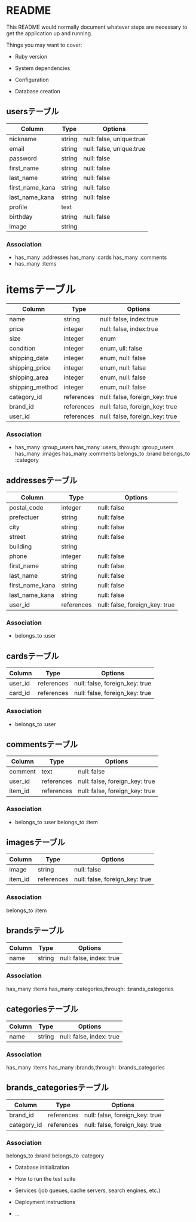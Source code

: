 # README

This README would normally document whatever steps are necessary to get the
application up and running.

Things you may want to cover:

* Ruby version

* System dependencies

* Configuration

* Database creation



## usersテーブル

|Column|Type|Options|
|------|----|-------|
|nickname|string|null: false, unique:true|
|email|string|null: false, unique:true|
|password|string|null: false|
|first_name|string|null: false|
|last_name|string|null: false|
|first_name_kana|string|null: false|
|last_name_kana|string|null: false|
|profile|text|
|birthday|string|null: false|
|image|string|

### Association
- has_many :addresses
  has_many :cards
  has_many :comments
- has_many :items



# itemsテーブル

|Column|Type|Options|
|------|----|-------|
|name|string|null: false, index:true|
|price|integer|null: false, index:true|
|size|integer|enum|
|condition|integer|enum, ull: false|
|shipping_date|integer|enum, null: false|
|shipping_price|integer|enum, null: false|
|shipping_area|integer|enum, null: false|
|shipping_method|integer|enum, null: false|
|category_id|references|null: false, foreign_key: true|
|brand_id|references|null: false, foreign_key: true|
|user_id|references|null: false, foreign_key: true|

### Association
- has_many :group_users
  has_many :users, through: :group_users
  has_many :images
  has_many :comments
  belongs_to :brand
  belongs_to :category



## addressesテーブル

|Column|Type|Options|
|------|----|-------|
|postal_code|integer|null: false|
|prefectuer|string|null: false|
|city|string|null: false|
|street|string|null: false|
|building|string|
|phone|integer|null: false|
|first_name|string|null: false|
|last_name|string|null: false|
|first_name_kana|string|null: false|
|last_name_kana|string|null: false|
|user_id|references|null: false, foreign_key: true|

### Association
- belongs_to :user

## cardsテーブル

|Column|Type|Options|
|------|----|-------|
|user_id|references|null: false, foreign_key: true|
|card_id|references|null: false, foreign_key: true|

### Association
- belongs_to :user



## commentsテーブル

|Column|Type|Options|
|------|----|-------|
|comment|text|null: false|
|user_id|references|null: false, foreign_key: true|
|item_id|references|null: false, foreign_key: true|

### Association
- belongs_to :user
  belongs_to :item


## imagesテーブル

|Column|Type|Options|
|------|----|-------|
|image|string|null: false|
|item_id|references|null: false, foreign_key: true|

### Association
  belongs_to :item



## brandsテーブル

|Column|Type|Options|
|------|----|-------|
|name|string|null: false, index: true|

### Association
  has_many :items
  has_many :categories,through: :brands_categories



## categoriesテーブル

|Column|Type|Options|
|------|----|-------|
|name|string|null: false, index: true|

### Association
  has_many :items
  has_many :brands,through: :brands_categories



## brands_categoriesテーブル

|Column|Type|Options|
|------|----|-------|
|brand_id|references|null: false, foreign_key: true|
|category_id|references|null: false, foreign_key: true|

### Association
  belongs_to :brand
  belongs_to :category
  
* Database initialization

* How to run the test suite

* Services (job queues, cache servers, search engines, etc.)

* Deployment instructions

* ...
